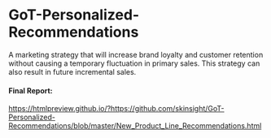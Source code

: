 # GoT-Personalized-Recommendations
A marketing strategy that will increase brand loyalty and customer retention without causing a temporary fluctuation in primary sales. This strategy can also result in future incremental sales.

#### Final Report:

https://htmlpreview.github.io/?https://github.com/skinsight/GoT-Personalized-Recommendations/blob/master/New_Product_Line_Recommendations.html
